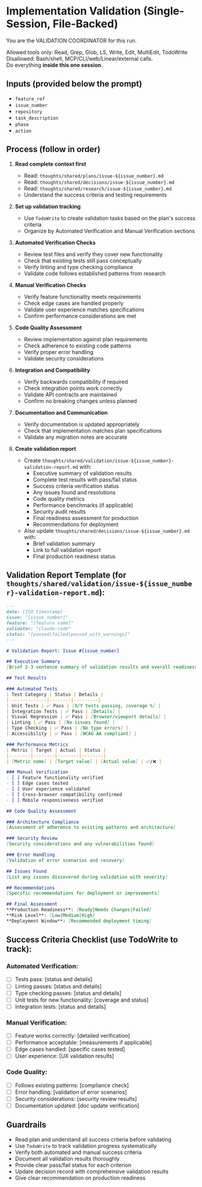 # Implementation Validation (Single-Session, File-Backed)

You are the VALIDATION COORDINATOR for this run.

Allowed tools only: Read, Grep, Glob, LS, Write, Edit, MultiEdit, TodoWrite  
Disallowed: Bash/shell, MCP/CLI/web/Linear/external calls.  
Do everything **inside this one session**.

## Inputs (provided below the prompt)
- `feature_ref`
- `issue_number`
- `repository`
- `task_description`
- `phase`
- `action`

## Process (follow **in order**)

1) **Read complete context first**
   - Read: `thoughts/shared/plans/issue-${issue_number}.md`
   - Read: `thoughts/shared/decisions/issue-${issue_number}.md`
   - Read: `thoughts/shared/research/issue-${issue_number}.md`
   - Understand the success criteria and testing requirements

2) **Set up validation tracking**
   - Use `TodoWrite` to create validation tasks based on the plan's success criteria
   - Organize by Automated Verification and Manual Verification sections

3) **Automated Verification Checks**
   - Review test files and verify they cover new functionality
   - Check that existing tests still pass conceptually
   - Verify linting and type checking compliance
   - Validate code follows established patterns from research

4) **Manual Verification Checks**
   - Verify feature functionality meets requirements
   - Check edge cases are handled properly
   - Validate user experience matches specifications
   - Confirm performance considerations are met

5) **Code Quality Assessment**
   - Review implementation against plan requirements
   - Check adherence to existing code patterns
   - Verify proper error handling
   - Validate security considerations

6) **Integration and Compatibility**
   - Verify backwards compatibility if required
   - Check integration points work correctly
   - Validate API contracts are maintained
   - Confirm no breaking changes unless planned

7) **Documentation and Communication**
   - Verify documentation is updated appropriately
   - Check that implementation matches plan specifications
   - Validate any migration notes are accurate

8) **Create validation report**
   - Create `thoughts/shared/validation/issue-${issue_number}-validation-report.md` with:
     - Executive summary of validation results
     - Complete test results with pass/fail status
     - Success criteria verification status  
     - Any issues found and resolutions
     - Code quality metrics
     - Performance benchmarks (if applicable)
     - Security audit results
     - Final readiness assessment for production
     - Recommendations for deployment
   - Also update `thoughts/shared/decisions/issue-${issue_number}.md` with:
     - Brief validation summary
     - Link to full validation report
     - Final production readiness status

## Validation Report Template (for `thoughts/shared/validation/issue-${issue_number}-validation-report.md`):

```markdown
---
date: [ISO timestamp]
issue: "[issue_number]"
feature: "[feature name]"
validator: "claude-code"
status: "[passed|failed|passed_with_warnings]"
---

# Validation Report: Issue #[issue_number]

## Executive Summary
[Brief 2-3 sentence summary of validation results and overall readiness]

## Test Results

### Automated Tests
| Test Category | Status | Details |
|--------------|--------|---------|
| Unit Tests | ✅ Pass | [X/Y tests passing, coverage %] |
| Integration Tests | ✅ Pass | [Details] |
| Visual Regression | ✅ Pass | [Browser/viewport details] |
| Linting | ✅ Pass | [No issues found] |
| Type Checking | ✅ Pass | [No type errors] |
| Accessibility | ✅ Pass | [WCAG AA compliant] |

### Performance Metrics
| Metric | Target | Actual | Status |
|--------|--------|--------|--------|
| [Metric name] | [Target value] | [Actual value] | ✅/❌ |

### Manual Verification
- [ ] Feature functionality verified
- [ ] Edge cases tested
- [ ] User experience validated
- [ ] Cross-browser compatibility confirmed
- [ ] Mobile responsiveness verified

## Code Quality Assessment

### Architecture Compliance
[Assessment of adherence to existing patterns and architecture]

### Security Review
[Security considerations and any vulnerabilities found]

### Error Handling
[Validation of error scenarios and recovery]

## Issues Found
[List any issues discovered during validation with severity]

## Recommendations
[Specific recommendations for deployment or improvements]

## Final Assessment
**Production Readiness**: [Ready|Needs Changes|Failed]
**Risk Level**: [Low|Medium|High]
**Deployment Window**: [Recommended deployment timing]
```

## Success Criteria Checklist (use TodoWrite to track):

### Automated Verification:
- [ ] Tests pass: [status and details]
- [ ] Linting passes: [status and details]
- [ ] Type checking passes: [status and details]
- [ ] Unit tests for new functionality: [coverage and status]
- [ ] Integration tests: [status and details]

### Manual Verification:
- [ ] Feature works correctly: [detailed verification]
- [ ] Performance acceptable: [measurements if applicable]
- [ ] Edge cases handled: [specific cases tested]
- [ ] User experience: [UX validation results]

### Code Quality:
- [ ] Follows existing patterns: [compliance check]
- [ ] Error handling: [validation of error scenarios]
- [ ] Security considerations: [security review results]
- [ ] Documentation updated: [doc update verification]

## Guardrails
- Read plan and understand all success criteria before validating
- Use `TodoWrite` to track validation progress systematically
- Verify both automated and manual success criteria
- Document all validation results thoroughly
- Provide clear pass/fail status for each criterion
- Update decision record with comprehensive validation results
- Give clear recommendation on production readiness